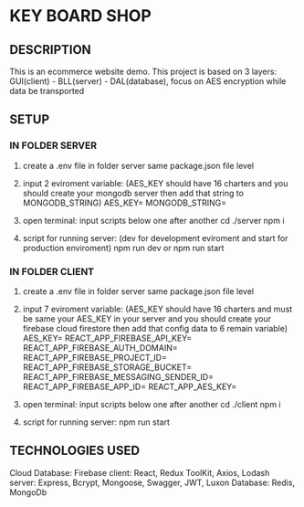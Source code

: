 # KEY BOARD SHOP

## DESCRIPTION
This is an ecommerce website demo. This project is based on 3 layers: GUI(client) - BLL(server) - DAL(database), focus on AES encryption while data be transported

## SETUP

### IN FOLDER SERVER

1. create a .env file in folder server same package.json file level

2. input 2 eviroment variable: (AES_KEY should have 16 charters and you should create your mongodb server then add that string to MONGODB_STRING)
    AES_KEY=
    MONGODB_STRING=


3. open terminal: input scripts below one after another
    cd ./server
    npm i

4. script for running server: (dev for development eviroment and start for production enviroment)
    npm run dev
    or
    npm run start

### IN FOLDER CLIENT

1. create a .env file in folder server same package.json file level

2. input 7 eviroment variable: (AES_KEY should have 16 charters and must be same your AES_KEY in your server and you should create your firebase cloud firestore then add that config data to 6 remain variable)
    AES_KEY=
    REACT_APP_FIREBASE_API_KEY=
    REACT_APP_FIREBASE_AUTH_DOMAIN=
    REACT_APP_FIREBASE_PROJECT_ID=
    REACT_APP_FIREBASE_STORAGE_BUCKET=
    REACT_APP_FIREBASE_MESSAGING_SENDER_ID=
    REACT_APP_FIREBASE_APP_ID=
    REACT_APP_AES_KEY=

3. open terminal: input scripts below one after another
    cd ./client
    npm i

4. script for running server:
    npm run start

## TECHNOLOGIES USED

Cloud Database: Firebase
client: React, Redux ToolKit, Axios, Lodash
server: Express, Bcrypt,  Mongoose, Swagger, JWT, Luxon
Database: Redis, MongoDb

##